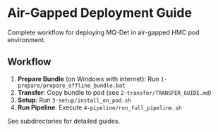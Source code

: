 # Air-Gapped Deployment Guide 
 
Complete workflow for deploying MQ-Det in air-gapped HMC pod environment. 
 
## Workflow 
 
1. **Prepare Bundle** (on Windows with internet): Run `1-prepare/prepare_offline_bundle.bat` 
2. **Transfer**: Copy bundle to pod (see `2-transfer/TRANSFER_GUIDE.md`) 
3. **Setup**: Run `3-setup/install_on_pod.sh` 
4. **Run Pipeline**: Execute `4-pipeline/run_full_pipeline.sh` 
 
See subdirectories for detailed guides. 
